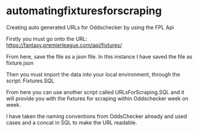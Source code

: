 # automatingfixturesforscraping
Creating auto generated URLs for Oddschecker by using the FPL Api

Firstly you must go onto the URL:
https://fantasy.premierleague.com/api/fixtures/

From here, save the file as a json file. In this instance I have saved the file as fixture.json

Then you must import the data into your local environment, through the script: Fixtures.SQL

From here you can use another script called URLsForScraping.SQL and it will provide you with the fixtures for scraping within Oddschecker week on week.

I have taken the naming conventions from OddsChecker already and used cases and a concat in SQL to make the URL readable.
